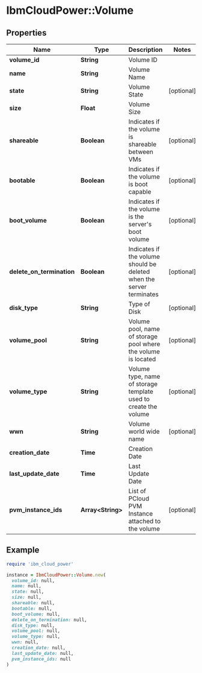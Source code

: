 # IbmCloudPower::Volume

## Properties

| Name | Type | Description | Notes |
| ---- | ---- | ----------- | ----- |
| **volume_id** | **String** | Volume ID |  |
| **name** | **String** | Volume Name |  |
| **state** | **String** | Volume State | [optional] |
| **size** | **Float** | Volume Size |  |
| **shareable** | **Boolean** | Indicates if the volume is shareable between VMs | [optional] |
| **bootable** | **Boolean** | Indicates if the volume is boot capable | [optional] |
| **boot_volume** | **Boolean** | Indicates if the volume is the server&#39;s boot volume | [optional] |
| **delete_on_termination** | **Boolean** | Indicates if the volume should be deleted when the server terminates | [optional] |
| **disk_type** | **String** | Type of Disk | [optional] |
| **volume_pool** | **String** | Volume pool, name of storage pool where the volume is located | [optional] |
| **volume_type** | **String** | Volume type, name of storage template used to create the volume | [optional] |
| **wwn** | **String** | Volume world wide name | [optional] |
| **creation_date** | **Time** | Creation Date |  |
| **last_update_date** | **Time** | Last Update Date |  |
| **pvm_instance_ids** | **Array&lt;String&gt;** | List of PCloud PVM Instance attached to the volume | [optional] |

## Example

```ruby
require 'ibm_cloud_power'

instance = IbmCloudPower::Volume.new(
  volume_id: null,
  name: null,
  state: null,
  size: null,
  shareable: null,
  bootable: null,
  boot_volume: null,
  delete_on_termination: null,
  disk_type: null,
  volume_pool: null,
  volume_type: null,
  wwn: null,
  creation_date: null,
  last_update_date: null,
  pvm_instance_ids: null
)
```

